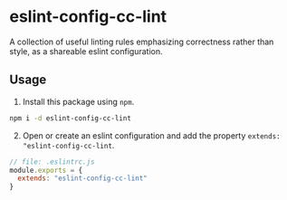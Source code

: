 # eslint-config-cc-lint

A collection of useful linting rules emphasizing correctness rather than style,
as a shareable eslint configuration.

## Usage

1) Install this package using `npm`.

```sh
npm i -d eslint-config-cc-lint
```

2) Open or create an eslint configuration and add the property `extends: "eslint-config-cc-lint`.

```js
// file: .eslintrc.js
module.exports = {
  extends: "eslint-config-cc-lint"
}
```
